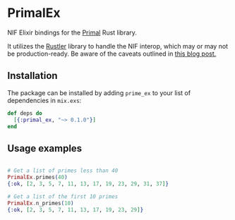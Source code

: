 # PrimalEx

NIF Elixir bindings for the [Primal](https://github.com/huonw/primal) Rust library.

It utilizes the [Rustler](https://github.com/hansihe/rustler) library to handle the NIF interop, which may or may not be production-ready. Be aware of the caveats outlined in [this blog post.](http://hansihe.com/2017/02/05/rustler-safe-erlang-elixir-nifs-in-rust.html)

## Installation
The package can be installed
by adding `prime_ex` to your list of dependencies in `mix.exs`:

```elixir
def deps do
  [{:primal_ex, "~> 0.1.0"}]
end
```

## Usage examples

```elixir

# Get a list of primes less than 40
PrimalEx.primes(40)
{:ok, [2, 3, 5, 7, 11, 13, 17, 19, 23, 29, 31, 37]}

# Get a list of the first 10 primes
PrimalEx.n_primes(10)
{:ok, [2, 3, 5, 7, 11, 13, 17, 19, 23, 29]}

```

